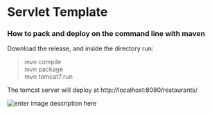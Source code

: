 # Servlet Template
### How to pack and deploy on the command line with maven

Download the release, and inside the directory run:
> mvn compile  
> mvn package  
> mvn tomcat7:run  


The tomcat server will deploy at http://localhost:8080/restaurants/  
  
  
![enter image description here](https://i.imgur.com/jKWBPyr.png)

